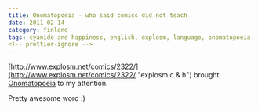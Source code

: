 ```yaml
---
title: Onomatopoeia - who said comics did not teach
date: 2011-02-14
category: finland
tags: cyanide and happiness, english, explosm, language, onomatopoeia
<!-- prettier-ignore -->
---
```


[http://www.explosm.net/comics/2322/](http://www.explosm.net/comics/2322/ "explosm c & h")
brought
[Onomatopoeia](http://en.wikipedia.org/wiki/Onomatopoeia "wiki onomatopoeia") to
my attention.

Pretty awesome word :)
